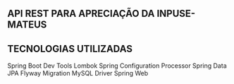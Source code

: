 ## API REST PARA APRECIAÇÃO DA INPUSE-MATEUS

## TECNOLOGIAS UTILIZADAS
Spring Boot Dev Tools
Lombok
Spring Configuration Processor
Spring Data JPA
Flyway Migration
MySQL Driver
Spring Web

